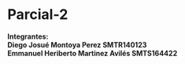 # Parcial-2
<b>Integrantes: <br>Diego Josué Montoya Perez   SMTR140123</b>
<br>
<b>Emmanuel Heriberto Martinez Avilés      SMTS164422</b>
